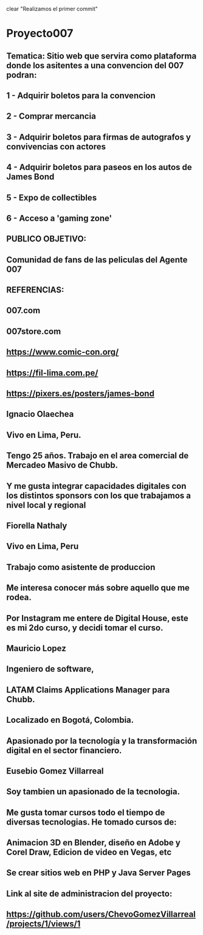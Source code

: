 clear
"Realizamos el primer commit"
# Proyecto007
## Tematica: Sitio web que servira como plataforma donde los asitentes a una convencion del 007 podran:
## 1 - Adquirir boletos para la convencion 
## 2 - Comprar mercancia
## 3 - Adquirir boletos para firmas de autografos y convivencias con actores
## 4 - Adquirir boletos para paseos en los autos de James Bond
## 5 - Expo de collectibles
## 6 - Acceso a 'gaming zone'

## PUBLICO OBJETIVO: 
## Comunidad de fans de las peliculas del Agente 007

## REFERENCIAS: 
## 007.com
## 007store.com
## https://www.comic-con.org/
## https://fil-lima.com.pe/
## https://pixers.es/posters/james-bond

## Ignacio Olaechea
## Vivo en Lima, Peru. 
## Tengo 25 años. Trabajo en el area comercial de Mercadeo Masivo de Chubb. 
## Y me gusta integrar capacidades digitales con los distintos sponsors con los que trabajamos a nivel local y regional

## Fiorella Nathaly
## Vivo en Lima, Peru
## Trabajo como asistente de produccion
## Me interesa conocer más sobre aquello que me rodea.
## Por Instagram me entere de Digital House, este es mi 2do curso, y decidi tomar el curso.

## Mauricio Lopez
## Ingeniero de software, 
## LATAM Claims Applications Manager para Chubb. 
## Localizado en Bogotá, Colombia. 
## Apasionado por la tecnología y la transformación digital en el sector financiero.

## Eusebio Gomez Villarreal
## Soy tambien un apasionado de la tecnologia.
## Me gusta tomar cursos todo el tiempo de diversas tecnologias. He tomado cursos de:
## Animacion 3D en Blender, diseño en Adobe y Corel Draw, Edicion de video en Vegas, etc
## Se crear sitios web en PHP y Java Server Pages 

## Link al site de administracion del proyecto:
## https://github.com/users/ChevoGomezVillarreal/projects/1/views/1